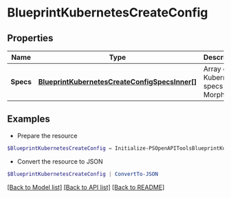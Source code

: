 # BlueprintKubernetesCreateConfig
## Properties

Name | Type | Description | Notes
------------ | ------------- | ------------- | -------------
**Specs** | [**BlueprintKubernetesCreateConfigSpecsInner[]**](BlueprintKubernetesCreateConfigSpecsInner.md) | Array of Kubernetes specs in Morpheus | [optional] 

## Examples

- Prepare the resource
```powershell
$BlueprintKubernetesCreateConfig = Initialize-PSOpenAPIToolsBlueprintKubernetesCreateConfig  -Specs null
```

- Convert the resource to JSON
```powershell
$BlueprintKubernetesCreateConfig | ConvertTo-JSON
```

[[Back to Model list]](../README.md#documentation-for-models) [[Back to API list]](../README.md#documentation-for-api-endpoints) [[Back to README]](../README.md)

